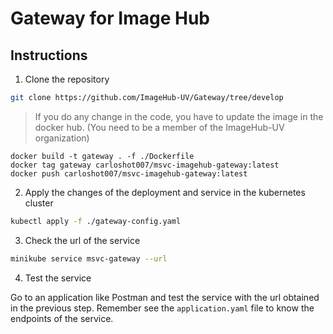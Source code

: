 # Gateway for Image Hub

## Instructions

1. Clone the repository

```bash
git clone https://github.com/ImageHub-UV/Gateway/tree/develop
```

> If you do any change in the code, you have to update the image in the docker hub. (You need to be a member of the ImageHub-UV organization)

```
docker build -t gateway . -f ./Dockerfile  
docker tag gateway carloshot007/msvc-imagehub-gateway:latest
docker push carloshot007/msvc-imagehub-gateway:latest
```

2. Apply the changes of the deployment and service in the kubernetes cluster

```bash
kubectl apply -f ./gateway-config.yaml    
```

3. Check the url of the service

```bash
minikube service msvc-gateway --url
```

4. Test the service

Go to an application like Postman and test the service with the url obtained in the previous step. Remember see the `application.yaml` file to know the endpoints of the service.